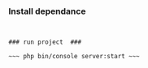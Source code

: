 

### Install dependance  ###

~~~ composer install ~~~


### run project  ###

~~~ php bin/console server:start ~~~

